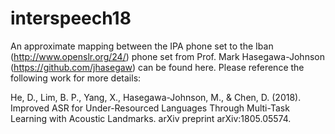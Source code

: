# interspeech18
An approximate mapping between the IPA phone set to the Iban (http://www.openslr.org/24/) phone set from Prof. Mark Hasegawa-Johnson (https://github.com/jhasegaw) can be found here. 
Please reference the following work for more details: 

He, D., Lim, B. P., Yang, X., Hasegawa-Johnson, M., & Chen, D. (2018). Improved ASR for Under-Resourced Languages Through Multi-Task Learning with Acoustic Landmarks. arXiv preprint arXiv:1805.05574.
